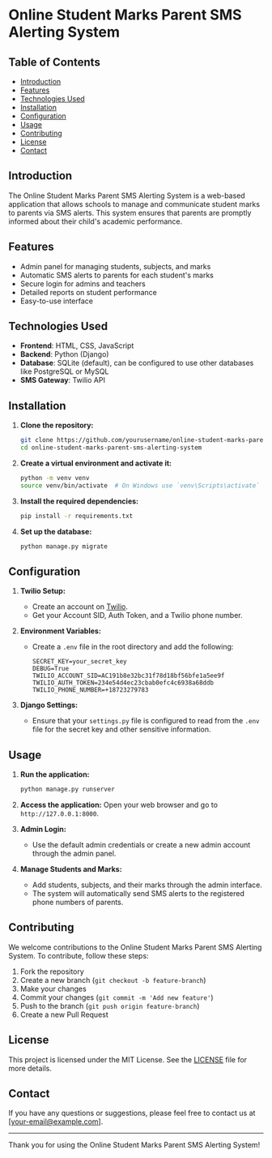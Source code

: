 # Online Student Marks Parent SMS Alerting System

## Table of Contents
- [Introduction](#introduction)
- [Features](#features)
- [Technologies Used](#technologies-used)
- [Installation](#installation)
- [Configuration](#configuration)
- [Usage](#usage)
- [Contributing](#contributing)
- [License](#license)
- [Contact](#contact)

## Introduction
The Online Student Marks Parent SMS Alerting System is a web-based application that allows schools to manage and communicate student marks to parents via SMS alerts. This system ensures that parents are promptly informed about their child's academic performance.

## Features
- Admin panel for managing students, subjects, and marks
- Automatic SMS alerts to parents for each student's marks
- Secure login for admins and teachers
- Detailed reports on student performance
- Easy-to-use interface

## Technologies Used
- **Frontend**: HTML, CSS, JavaScript
- **Backend**: Python (Django)
- **Database**: SQLite (default), can be configured to use other databases like PostgreSQL or MySQL
- **SMS Gateway**: Twilio API

## Installation
1. **Clone the repository:**
    ```sh
    git clone https://github.com/yourusername/online-student-marks-parent-sms-alerting-system.git
    cd online-student-marks-parent-sms-alerting-system
    ```

2. **Create a virtual environment and activate it:**
    ```sh
    python -m venv venv
    source venv/bin/activate  # On Windows use `venv\Scripts\activate`
    ```

3. **Install the required dependencies:**
    ```sh
    pip install -r requirements.txt
    ```

4. **Set up the database:**
    ```sh
    python manage.py migrate
    ```

## Configuration
1. **Twilio Setup:**
   - Create an account on [Twilio](https://www.twilio.com/).
   - Get your Account SID, Auth Token, and a Twilio phone number.

2. **Environment Variables:**
   - Create a `.env` file in the root directory and add the following:
     ```plaintext
     SECRET_KEY=your_secret_key
     DEBUG=True
     TWILIO_ACCOUNT_SID=AC191b8e32bc31f78d18bf56bfe1a5ee9f
     TWILIO_AUTH_TOKEN=234e54d4ec23cbab0efc4c6938a68ddb
     TWILIO_PHONE_NUMBER=+18723279783
     ```

3. **Django Settings:**
   - Ensure that your `settings.py` file is configured to read from the `.env` file for the secret key and other sensitive information.

## Usage
1. **Run the application:**
    ```sh
    python manage.py runserver
    ```

2. **Access the application:**
   Open your web browser and go to `http://127.0.0.1:8000`.

3. **Admin Login:**
   - Use the default admin credentials or create a new admin account through the admin panel.

4. **Manage Students and Marks:**
   - Add students, subjects, and their marks through the admin interface.
   - The system will automatically send SMS alerts to the registered phone numbers of parents.

## Contributing
We welcome contributions to the Online Student Marks Parent SMS Alerting System. To contribute, follow these steps:

1. Fork the repository
2. Create a new branch (`git checkout -b feature-branch`)
3. Make your changes
4. Commit your changes (`git commit -m 'Add new feature'`)
5. Push to the branch (`git push origin feature-branch`)
6. Create a new Pull Request

## License
This project is licensed under the MIT License. See the [LICENSE](LICENSE) file for more details.

## Contact
If you have any questions or suggestions, please feel free to contact us at [your-email@example.com].

---

Thank you for using the Online Student Marks Parent SMS Alerting System!
